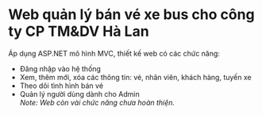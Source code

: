 # Web quản lý bán vé xe bus cho công ty CP TM&DV Hà Lan
Áp dụng ASP.NET mô hình MVC, thiết kế web có các chức năng:
- Đăng nhập vào hệ thống
- Xem, thêm mới, xóa các thông tin: vé, nhân viên, khách hàng, tuyến xe
- Theo dõi tình hình bán vé
- Quản lý người dùng dành cho Admin <br>
<i>Note: Web còn vài chức năng chưa hoàn thiện.</i>
